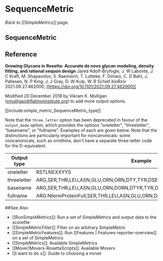 # SequenceMetric
*Back to [[SimpleMetrics]] page.*
## SequenceMetric

## Reference
**Growing Glycans in Rosetta: Accurate de novo glycan modeling, density fitting, and rational sequon design**
Jared Adolf-Bryfogle, J. W Labonte, J. C Kraft, M. Shapavolov, S. Raemisch, T. Lutteke, F. Dimaio, C. D Bahl, J. Pallesen, N. P King, J. J Gray, D. W Kulp, W. R Schief
_bioRxiv_ 2021.09.27.462000; [[https://doi.org/10.1101/2021.09.27.462000]]

Modified 20 December 2018 by Vikram K. Mulligan (vmulligan@flatironinstitute.org) to add more output options.

[[include:simple_metric_SequenceMetric_type]]

Note that the `three_letter` option has been deprecated in favour of the `output_mode` option, which provides the options "oneletter", "threeletter", "basename", or "fullname".  Examples of each are given below.  Note that the distinctions are particularly important for noncanonicals: some noncanonicals, such as ornithine, don't have a separate three-letter code for the D-equivalent.

| Output type | Example |
| ----------- | ------- |
| oneletter   | RSTLNEXXYYS                                                                      |
| threeletter | ARG,SER,THR,LEU,ASN,GLU,ORN,ORN,DTY,TYR,DSE                                      |
| basename    | ARG,SER,THR,LEU,ASN,GLU,ORN,DORN,DTYR,TYR,DSER                                   |
| fullname    | ARG:NtermProteinFull,SER,THR,LEU,ASN,GLU,ORN,DORN,DTYR,TYR,DSER:CtermProteinFull |

##See Also

* [[RunSimpleMetrics]]: Run a set of SimpleMetrics and output data to the scorefile
* [[SimpleMetricFilter]]: Filter on an arbitrary SimpleMetric
* [[SimpleMetricFeatures]]: Run [[Features | Features-reporter-overview]] on a set of SimpleMetrics
* [[SimpleMetrics]]: Available SimpleMetrics
* [[Mover|Movers-RosettaScripts]]: Available Movers
* [[I want to do x]]: Guide to choosing a mover